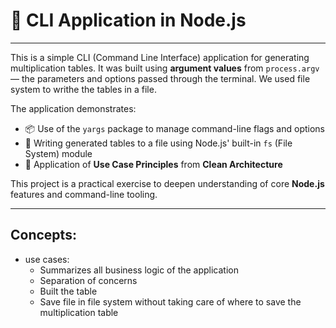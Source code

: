 # 🧮 CLI Application in Node.js

---

This is a simple CLI (Command Line Interface) application for generating multiplication tables. It was built using **argument values** from `process.argv` — the parameters and options passed through the terminal.
We used file system to writhe the tables in a file.

The application demonstrates:

- 📦 Use of the `yargs` package to manage command-line flags and options
- 📁 Writing generated tables to a file using Node.js' built-in `fs` (File System) module
- 🧠 Application of **Use Case Principles** from **Clean Architecture**

This project is a practical exercise to deepen understanding of core **Node.js** features and command-line tooling.


---

## Concepts:

- use cases: 
    - Summarizes all business logic of the application
    - Separation of concerns
    - Built the table
    - Save file in file system without taking care of where to save the multiplication table
